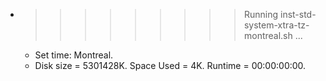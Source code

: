 * >>>>>>>>> Running inst-std-system-xtra-tz-montreal.sh ...
  * Set time: Montreal.
  * Disk size = 5301428K. Space Used = 4K. Runtime = 00:00:00:00.
